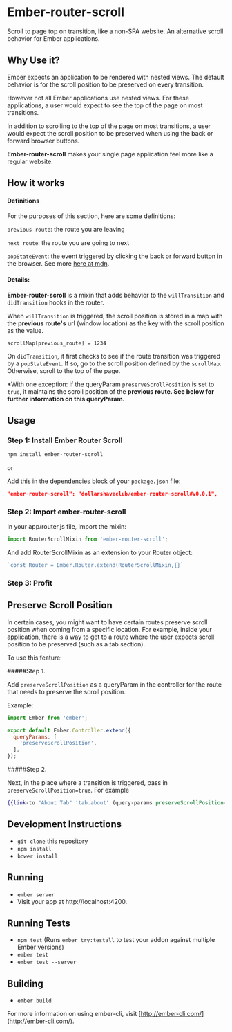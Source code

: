 # Ember-router-scroll

Scroll to page top on transition, like a non-SPA website. An alternative scroll behavior for Ember applications.
<!--
## Demo

-- TO-DO -- GIF HERE BEFORE

-- TO-DO -- GIF HERE AFTER


 -->

## Why Use it?

Ember expects an application to be rendered with nested views. The default behavior is for the scroll position to be preserved on every transition.

However not all Ember applications use nested views. For these applications, a user would expect to see the top of the page on most transitions.

In addition to scrolling to the top of the page on most transitions, a user would expect the scroll position to be preserved when using the back or forward browser buttons.

**Ember-router-scroll** makes your single page application feel more like a regular website.

## How it works

#### Definitions

For the purposes of this section, here are some definitions:

`previous route`: the route you are leaving

`next route`: the route you are going to next

`popStateEvent`: the event triggered by clicking the back or forward button in the browser. See more [here at mdn](https://developer.mozilla.org/en-US/docs/Web/Events/popstate).

#### Details:

**Ember-router-scroll** is a mixin that adds behavior to the `willTransition` and `didTransition` hooks in the router.

When `willTransition` is triggered, the scroll position is stored in a map with the **previous route's** url (window location) as the key with the scroll position as the value.

`scrollMap[previous_route] = 1234`

On `didTransition`, it first checks to see if the route transition was triggered by a `popStateEvent`. If so, go to the scroll position defined by the `scrollMap`. Otherwise, scroll to the top of the page.

 *With one exception: if the queryParam `preserveScrollPosition` is set to `true`, it maintains the scroll position of the **previous route. See below for further information on this queryParam.**

## Usage

### Step 1: Install Ember Router Scroll

```bash
npm install ember-router-scroll
```
or

Add this in the dependencies block of your `package.json` file:

```json
"ember-router-scroll": "dollarshaveclub/ember-router-scroll#v0.0.1",
```

### Step 2: Import ember-router-scroll


In your app/router.js file, import the mixin:

```javascript
import RouterScrollMixin from 'ember-router-scroll';
```

And add RouterScrollMixin as an extension to your Router object:

```javascript
`const Router = Ember.Router.extend(RouterScrollMixin,{}`
```

### Step 3: Profit

## Preserve Scroll Position
<!--
-- TO-DO -- PRESERVE SCROLL BEFORE GIF --

-- TO-DO -- PRESERVE SCROLL AFTER GIF -- -->

In certain cases, you might want to have certain routes preserve scroll position when coming from a specific location. For example, inside your application, there is a way to get to a route where the user expects scroll position to be preserved (such as a tab section).

To use this feature:  

#####Step 1.

Add `preserveScrollPosition` as a queryParam in the controller for the route that needs to preserve the scroll position.

Example:

```javascript
import Ember from 'ember';

export default Ember.Controller.extend({
  queryParams: [
    'preserveScrollPosition',
  ],
});
```

#####Step 2.

Next, in the place where a transition is triggered, pass in `preserveScrollPosition=true`. For example

```handlebars
{{link-to "About Tab" 'tab.about' (query-params preserveScrollPosition=true) tagName='span' }}
```
<!--
##Example:

See example app: (EXAMPLE APP HERE) -->

## Development Instructions

* `git clone` this repository
* `npm install`
* `bower install`

## Running

* `ember server`
* Visit your app at http://localhost:4200.

## Running Tests

* `npm test` (Runs `ember try:testall` to test your addon against multiple Ember versions)
* `ember test`
* `ember test --server`

## Building

* `ember build`

For more information on using ember-cli, visit [http://ember-cli.com/](http://ember-cli.com/).
